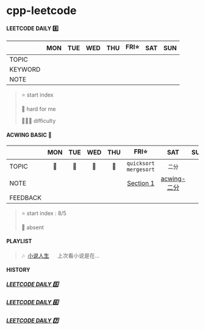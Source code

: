 # cpp-leetcode

#### LEETCODE DAILY 8️⃣

|       |MON|TUE|WED|THU|FRI⭐|SAT|SUN|
|  ---  |:-:|:-:|:-:|:-:|:-:|:-:|:-:|
|TOPIC  |
|KEYWORD|
|NOTE   |

> ⭐ start index   
> 
> 📌 hard for me        
> 
> 💚🧡💔 difficulty


#### ACWING BASIC 🦄
|        |MON|TUE|WED|THU|FRI⭐|SAT|SUN|
|  ---   |:-:|:-:|:-:|:-:|:-:|:-:|:-:|
|TOPIC   |📅|📅|📅|📅|`quicksort` `mergesort`|`二分`|   |
|NOTE    |   |   |   |   |[Section 1](/acwing/Section%201/)|[acwing-二分](/markdown/acwing%20-%20%E4%BA%8C%E5%88%86%E6%B3%95.md)|   |
|FEEDBACK|   |   |   |   |   |   |   |

> ⭐ start index : 8/5
> 
> 📅 absent


#### PLAYLIST
> 🎶&nbsp; [小说人生](https://c.y.qq.com/base/fcgi-bin/u?__=X9sernA)  &emsp; 上次看小说是在...
> 
> 

#### HISTORY

##### [LEETCODE DAILY 5️⃣](/record/2022-05.md)

##### [LEETCODE DAILY 6️⃣](/record/2022-06.md)

##### [LEETCODE DAILY 7️⃣](/record/2022-07.md)